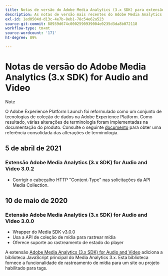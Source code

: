 ```yaml
---
title: Notas de versão do Adobe Media Analytics (3.x SDK) para extensão de áudio e vídeo
description: As notas de versão mais recentes do Adobe Media Analytics (3.x SDK) para extensão de tag de áudio e vídeo na Adobe Experience Platform.
exl-id: 1ed0504d-d13c-4e7b-8eb1-78c54e62a523
source-git-commit: 88939d674c0002590939004e0235d3da8b072118
workflow-type: tm+mt
source-wordcount: '171'
ht-degree: 89%

---
```


# Notas de versão do Adobe Media Analytics (3.x SDK) for Audio and Video

>[!NOTE]
>
>O Adobe Experience Platform Launch foi reformulado como um conjunto de tecnologias de coleção de dados na Adobe Experience Platform. Como resultado, várias alterações de terminologia foram implementadas na documentação do produto. Consulte o seguinte [documento](../../../term-updates.md) para obter uma referência consolidada das alterações de terminologia.

## 5 de abril de 2021

### Extensão Adobe Media Analytics (3.x SDK) for Audio and Video 3.0.2

* Corrigir o cabeçalho HTTP &quot;Content-Type&quot; nas solicitações da API Media Collection.

## 10 de maio de 2020

### Extensão Adobe Media Analytics (3.x SDK) for Audio and Video 3.0.0

* Wrapper do Media SDK v3.0.0
* Usa a API de coleção de mídia para rastrear mídia
* Oferece suporte ao rastreamento de estado do player

A extensão [Adobe Media Analytics (3.x SDK) for Audio and Video](./overview.md) adiciona a biblioteca JavaScript principal do Media Analytics 3.x. Esta biblioteca fornece a funcionalidade de rastreamento de mídia para um site ou projeto habilitado para tags.
